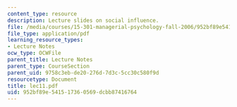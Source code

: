 ```yaml
---
content_type: resource
description: Lecture slides on social influence.
file: /media/courses/15-301-managerial-psychology-fall-2006/952bf89e541517360569dcbb87416764_lec11.pdf
file_type: application/pdf
learning_resource_types:
- Lecture Notes
ocw_type: OCWFile
parent_title: Lecture Notes
parent_type: CourseSection
parent_uid: 9758c3eb-de20-276d-7d3c-5cc30c580f9d
resourcetype: Document
title: lec11.pdf
uid: 952bf89e-5415-1736-0569-dcbb87416764
---
```

